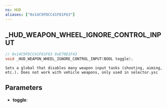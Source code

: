 ```yaml
---
ns: HUD
aliases: ["0x14C9FDCC41F81F63"]
---
```

## _HUD_WEAPON_WHEEL_IGNORE_CONTROL_INPUT

```c
// 0x14C9FDCC41F81F63 0xE70D1F43
void _HUD_WEAPON_WHEEL_IGNORE_CONTROL_INPUT(BOOL toggle);
```

```
Sets a global that disables many weapon input tasks (shooting, aiming, etc.). Does not work with vehicle weapons, only used in selector.ysc
```

## Parameters
* **toggle**: 

